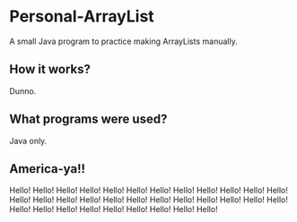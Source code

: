 # Personal-ArrayList

A small Java program to practice making ArrayLists manually. 

## How it works?
Dunno.

## What programs were used?
Java only.

## America-ya!!
Hello!
Hello! Hello! Hello! Hello! Hello! Hello! Hello! Hello! 
Hello! Hello! Hello! Hello! Hello! Hello! Hello! Hello! 
Hello! Hello! Hello! Hello! Hello! Hello! Hello! Hello! 
Hello! Hello! Hello! Hello! Hello! Hello! Hello! Hello! 
